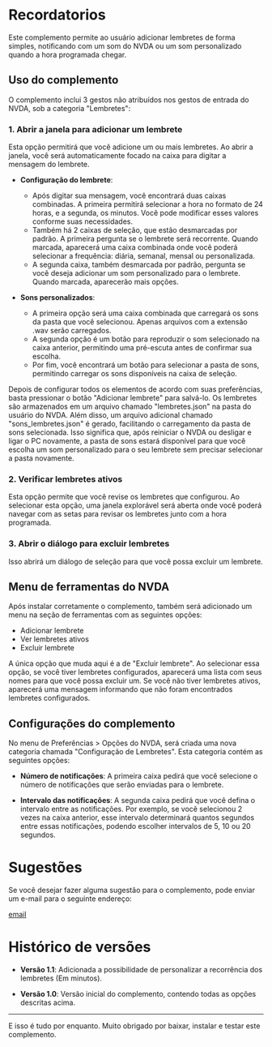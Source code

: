 # Recordatorios

Este complemento permite ao usuário adicionar lembretes de forma simples, notificando com um som do NVDA ou um som personalizado quando a hora programada chegar.

## Uso do complemento

O complemento inclui 3 gestos não atribuídos nos gestos de entrada do NVDA, sob a categoria "Lembretes":

### 1. Abrir a janela para adicionar um lembrete

Esta opção permitirá que você adicione um ou mais lembretes. Ao abrir a janela, você será automaticamente focado na caixa para digitar a mensagem do lembrete.

- **Configuração do lembrete**:
  - Após digitar sua mensagem, você encontrará duas caixas combinadas. A primeira permitirá selecionar a hora no formato de 24 horas, e a segunda, os minutos. Você pode modificar esses valores conforme suas necessidades.
  - Também há 2 caixas de seleção, que estão desmarcadas por padrão. A primeira pergunta se o lembrete será recorrente. Quando marcada, aparecerá uma caixa combinada onde você poderá selecionar a frequência: diária, semanal, mensal ou personalizada.
  - A segunda caixa, também desmarcada por padrão, pergunta se você deseja adicionar um som personalizado para o lembrete. Quando marcada, aparecerão mais opções.

- **Sons personalizados**:
  - A primeira opção será uma caixa combinada que carregará os sons da pasta que você selecionou. Apenas arquivos com a extensão .wav serão carregados.
  - A segunda opção é um botão para reproduzir o som selecionado na caixa anterior, permitindo uma pré-escuta antes de confirmar sua escolha.
  - Por fim, você encontrará um botão para selecionar a pasta de sons, permitindo carregar os sons disponíveis na caixa de seleção.

Depois de configurar todos os elementos de acordo com suas preferências, basta pressionar o botão "Adicionar lembrete" para salvá-lo. Os lembretes são armazenados em um arquivo chamado "lembretes.json" na pasta do usuário do NVDA. Além disso, um arquivo adicional chamado "sons_lembretes.json" é gerado, facilitando o carregamento da pasta de sons selecionada. Isso significa que, após reiniciar o NVDA ou desligar e ligar o PC novamente, a pasta de sons estará disponível para que você escolha um som personalizado para o seu lembrete sem precisar selecionar a pasta novamente.

### 2. Verificar lembretes ativos

Esta opção permite que você revise os lembretes que configurou. Ao selecionar esta opção, uma janela explorável será aberta onde você poderá navegar com as setas para revisar os lembretes junto com a hora programada.

### 3. Abrir o diálogo para excluir lembretes

Isso abrirá um diálogo de seleção para que você possa excluir um lembrete.

## Menu de ferramentas do NVDA

Após instalar corretamente o complemento, também será adicionado um menu na seção de ferramentas com as seguintes opções:

- Adicionar lembrete
- Ver lembretes ativos
- Excluir lembrete

A única opção que muda aqui é a de "Excluir lembrete". Ao selecionar essa opção, se você tiver lembretes configurados, aparecerá uma lista com seus nomes para que você possa excluir um. Se você não tiver lembretes ativos, aparecerá uma mensagem informando que não foram encontrados lembretes configurados.

## Configurações do complemento

No menu de Preferências > Opções do NVDA, será criada uma nova categoria chamada "Configuração de Lembretes". Esta categoria contém as seguintes opções:

- **Número de notificações**: A primeira caixa pedirá que você selecione o número de notificações que serão enviadas para o lembrete.

- **Intervalo das notificações**: A segunda caixa pedirá que você defina o intervalo entre as notificações. Por exemplo, se você selecionou 2 vezes na caixa anterior, esse intervalo determinará quantos segundos entre essas notificações, podendo escolher intervalos de 5, 10 ou 20 segundos.

# Sugestões

Se você desejar fazer alguma sugestão para o complemento, pode enviar um e-mail para o seguinte endereço:

[email](mailto:marcomolinaleija@hotmail.com)

# Histórico de versões

- **Versão 1.1**: Adicionada a possibilidade de personalizar a recorrência dos lembretes (Em minutos).

- **Versão 1.0**: Versão inicial do complemento, contendo todas as opções descritas acima.

---

E isso é tudo por enquanto. Muito obrigado por baixar, instalar e testar este complemento.